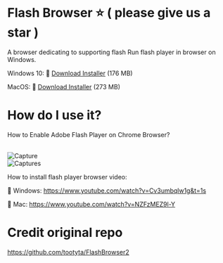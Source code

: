 # Flash Browser :star: ( please give us a star )
A browser dedicating to supporting flash
Run flash player in browser on Windows.
 
Windows 10:
:link: [Download Installer](https://github.com/radubirsan/FlashBrowser2/releases/tag/flashbrowser) (176 MB) 

MacOS:
:link: [Download Installer](https://github.com/radubirsan/FlashBrowser2/releases/tag/v0.1) (273 MB) 

# How do I use it?
How to Enable Adobe Flash Player on Chrome Browser?

<br/>![Capture](https://wethegeek.com/wp-content/uploads/2021/07/Adobe-Flash-Player.png)
<br/>![Captures](https://images-na.ssl-images-amazon.com/images/I/A1p%2BBYQK5BL.png)

How to install flash player browser video:

:movie_camera: Windows:
https://www.youtube.com/watch?v=Cv3umbqlw1g&t=1s

:movie_camera: Mac:
https://www.youtube.com/watch?v=NZFzMEZ9l-Y

# Credit original repo
https://github.com/tootyta/FlashBrowser2
